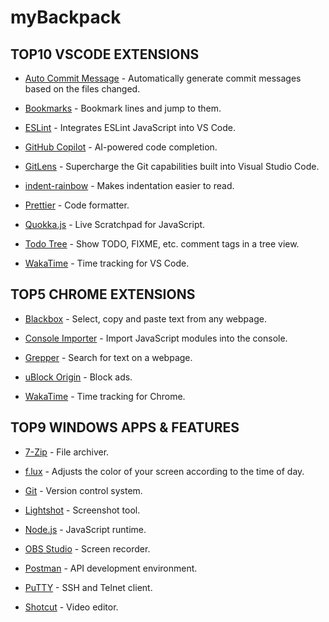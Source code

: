 # myBackpack

## TOP10 VSCODE EXTENSIONS

- [Auto Commit Message](https://github.com/MichaelCurrin/auto-commit-msg/blob/HEAD/docs/quickstart.md) - Automatically generate commit messages based on the files changed.

- [Bookmarks](https://github.com/alefragnani/vscode-bookmarks) - Bookmark lines and jump to them.

- [ESLint](https://github.com/Microsoft/vscode-eslint) - Integrates ESLint JavaScript into VS Code.

- [GitHub Copilot](https://github.com/features/copilot) - AI-powered code completion.

- [GitLens](https://github.com/gitkraken/vscode-gitlens) - Supercharge the Git capabilities built into Visual Studio Code.

- [indent-rainbow](https://github.com/oderwat/vscode-indent-rainbow) - Makes indentation easier to read.

- [Prettier](https://github.com/prettier/prettier-vscode) - Code formatter.

- [Quokka.js](https://quokkajs.com/docs/) - Live Scratchpad for JavaScript.

- [Todo Tree](https://github.com/Gruntfuggly/todo-tree) - Show TODO, FIXME, etc. comment tags in a tree view.

- [WakaTime](https://github.com/wakatime/vscode-wakatime) - Time tracking for VS Code.

## TOP5 CHROME EXTENSIONS

- [Blackbox](https://chrome.google.com/webstore/detail/blackbox-select-copy-past/mcgbeeipkmelnpldkobichboakdfaeon) - Select, copy and paste text from any webpage.

- [Console Importer](https://chrome.google.com/webstore/detail/console-importer/hgajpakhafplebkdljleajgbpdmplhie) - Import JavaScript modules into the console.

- [Grepper](https://chrome.google.com/webstore/detail/grepper/amaaokahonnfjjemodnpmeenfpnnbkco) - Search for text on a webpage.

- [uBlock Origin](https://chrome.google.com/webstore/detail/ublock-origin/cjpalhdlnbpafiamejdnhcphjbkeiagm?hl=pt-BR) - Block ads.

- [WakaTime](https://chrome.google.com/webstore/detail/wakatime/jnbbnacmeggbgdjgaoojpmhdlkkpblgi) - Time tracking for Chrome.

## TOP9 WINDOWS APPS & FEATURES

- [7-Zip](https://www.7-zip.org/) - File archiver.

- [f.lux](https://justgetflux.com/) - Adjusts the color of your screen according to the time of day.

- [Git](https://git-scm.com/) - Version control system.

- [Lightshot](https://app.prntscr.com/en/index.html) - Screenshot tool.

- [Node.js](https://nodejs.org/en/) - JavaScript runtime.

- [OBS Studio](https://obsproject.com/) - Screen recorder.

- [Postman](https://www.postman.com/) - API development environment.

- [PuTTY](https://www.putty.org/) - SSH and Telnet client.

- [Shotcut](https://shotcut.org/) - Video editor.

